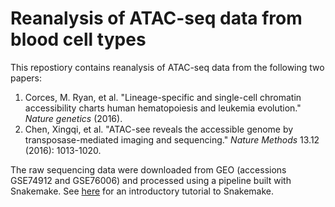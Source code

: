 # Reanalysis of ATAC-seq data from blood cell types
This repostiory contains reanalysis of ATAC-seq data from the following two papers:

1. Corces, M. Ryan, et al. "Lineage-specific and single-cell chromatin accessibility charts human hematopoiesis and leukemia evolution." *Nature genetics* (2016).
2. Chen, Xingqi, et al. "ATAC-see reveals the accessible genome by transposase-mediated imaging and sequencing." *Nature Methods* 13.12 (2016): 1013-1020.

The raw sequencing data were downloaded from GEO (accessions GSE74912 and GSE76006) and processed using a pipeline built with Snakemake. See [here](http://snakemake.bitbucket.org/snakemake-tutorial.html) for an introductory tutorial to Snakemake.